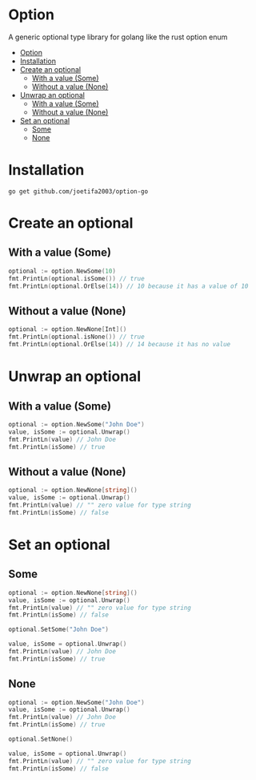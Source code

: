 # Option

A generic optional type library for golang like the rust option enum

- [Option](#option)
- [Installation](#installation)
- [Create an optional](#create-an-optional)
  - [With a value (Some)](#with-a-value-some)
  - [Without a value (None)](#without-a-value-none)
- [Unwrap an optional](#unwrap-an-optional)
  - [With a value (Some)](#with-a-value-some-1)
  - [Without a value (None)](#without-a-value-none-1)
- [Set an optional](#set-an-optional)
  - [Some](#some)
  - [None](#none)

# Installation

```
go get github.com/joetifa2003/option-go
```

# Create an optional

## With a value (Some)

```go
optional := option.NewSome(10)
fmt.PrintLn(optional.isSome()) // true
fmt.PrintLn(optional.OrElse(14)) // 10 because it has a value of 10
```

## Without a value (None)

```go
optional := option.NewNone[Int]()
fmt.PrintLn(optional.isNone()) // true
fmt.PrintLn(optional.OrElse(14)) // 14 because it has no value
```

# Unwrap an optional

## With a value (Some)

```go
optional := option.NewSome("John Doe")
value, isSome := optional.Unwrap()
fmt.PrintLn(value) // John Doe
fmt.PrintLn(isSome) // true
```

## Without a value (None)

```go
optional := option.NewNone[string]()
value, isSome := optional.Unwrap()
fmt.PrintLn(value) // "" zero value for type string
fmt.PrintLn(isSome) // false
```

# Set an optional

## Some

```go
optional := option.NewNone[string]()
value, isSome := optional.Unwrap()
fmt.PrintLn(value) // "" zero value for type string
fmt.PrintLn(isSome) // false

optional.SetSome("John Doe")

value, isSome = optional.Unwrap()
fmt.PrintLn(value) // John Doe
fmt.PrintLn(isSome) // true
```

## None

```go
optional := option.NewSome("John Doe")
value, isSome := optional.Unwrap()
fmt.PrintLn(value) // John Doe
fmt.PrintLn(isSome) // true

optional.SetNone()

value, isSome = optional.Unwrap()
fmt.PrintLn(value) // "" zero value for type string
fmt.PrintLn(isSome) // false
```
